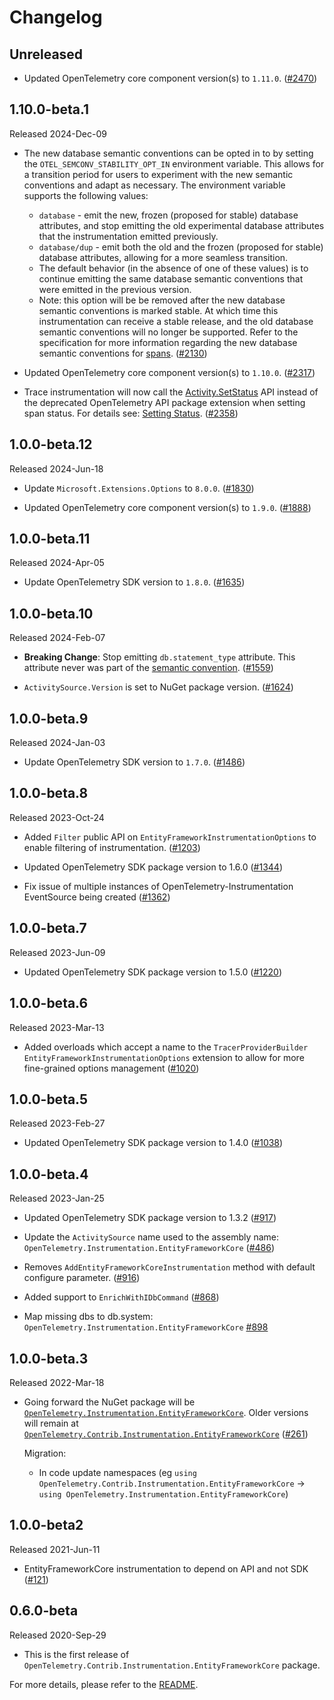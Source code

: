 # Changelog

## Unreleased

* Updated OpenTelemetry core component version(s) to `1.11.0`.
  ([#2470](https://github.com/open-telemetry/opentelemetry-dotnet-contrib/pull/2470))

## 1.10.0-beta.1

Released 2024-Dec-09

* The new database semantic conventions can be opted in to by setting
  the `OTEL_SEMCONV_STABILITY_OPT_IN` environment variable. This allows for a
  transition period for users to experiment with the new semantic conventions
  and adapt as necessary. The environment variable supports the following
  values:
  * `database` - emit the new, frozen (proposed for stable) database
  attributes, and stop emitting the old experimental database
  attributes that the instrumentation emitted previously.
  * `database/dup` - emit both the old and the frozen (proposed for stable) database
  attributes, allowing for a more seamless transition.
  * The default behavior (in the absence of one of these values) is to continue
  emitting the same database semantic conventions that were emitted in
  the previous version.
  * Note: this option will be be removed after the new database
  semantic conventions is marked stable. At which time this
  instrumentation can receive a stable release, and the old database
  semantic conventions will no longer be supported. Refer to the
  specification for more information regarding the new database
  semantic conventions for
  [spans](https://github.com/open-telemetry/semantic-conventions/blob/v1.28.0/docs/database/database-spans.md).
  ([#2130](https://github.com/open-telemetry/opentelemetry-dotnet-contrib/pull/2130))

* Updated OpenTelemetry core component version(s) to `1.10.0`.
  ([#2317](https://github.com/open-telemetry/opentelemetry-dotnet-contrib/pull/2317))

* Trace instrumentation will now call the [Activity.SetStatus](https://learn.microsoft.com/dotnet/api/system.diagnostics.activity.setstatus)
  API instead of the deprecated OpenTelemetry API package extension when setting
  span status. For details see: [Setting Status](https://github.com/open-telemetry/opentelemetry-dotnet/blob/main/src/OpenTelemetry.Api/README.md#setting-status).
  ([#2358](https://github.com/open-telemetry/opentelemetry-dotnet-contrib/pull/2358))

## 1.0.0-beta.12

Released 2024-Jun-18

* Update `Microsoft.Extensions.Options` to `8.0.0`.
  ([#1830](https://github.com/open-telemetry/opentelemetry-dotnet-contrib/pull/1830))

* Updated OpenTelemetry core component version(s) to `1.9.0`.
  ([#1888](https://github.com/open-telemetry/opentelemetry-dotnet-contrib/pull/1888))

## 1.0.0-beta.11

Released 2024-Apr-05

* Update OpenTelemetry SDK version to `1.8.0`.
  ([#1635](https://github.com/open-telemetry/opentelemetry-dotnet-contrib/pull/1635))

## 1.0.0-beta.10

Released 2024-Feb-07

* **Breaking Change**: Stop emitting `db.statement_type` attribute.
  This attribute never was part of the [semantic convention](https://github.com/open-telemetry/semantic-conventions/blob/v1.24.0/docs/database/database-spans.md#call-level-attributes).
  ([#1559](https://github.com/open-telemetry/opentelemetry-dotnet-contrib/pull/1559))

* `ActivitySource.Version` is set to NuGet package version.
  ([#1624](https://github.com/open-telemetry/opentelemetry-dotnet-contrib/pull/1624))

## 1.0.0-beta.9

Released 2024-Jan-03

* Update OpenTelemetry SDK version to `1.7.0`.
  ([#1486](https://github.com/open-telemetry/opentelemetry-dotnet-contrib/pull/1486))

## 1.0.0-beta.8

Released 2023-Oct-24

* Added `Filter` public API on `EntityFrameworkInstrumentationOptions` to
  enable filtering of instrumentation.
  ([#1203](https://github.com/open-telemetry/opentelemetry-dotnet-contrib/pull/1203))

* Updated OpenTelemetry SDK package version to 1.6.0
  ([#1344](https://github.com/open-telemetry/opentelemetry-dotnet-contrib/pull/1344))

* Fix issue of multiple instances of OpenTelemetry-Instrumentation EventSource
  being created
  ([#1362](https://github.com/open-telemetry/opentelemetry-dotnet-contrib/pull/1362))

## 1.0.0-beta.7

Released 2023-Jun-09

* Updated OpenTelemetry SDK package version to 1.5.0
  ([#1220](https://github.com/open-telemetry/opentelemetry-dotnet-contrib/pull/1220))

## 1.0.0-beta.6

Released 2023-Mar-13

* Added overloads which accept a name to the `TracerProviderBuilder`
  `EntityFrameworkInstrumentationOptions` extension to allow for more fine-grained
  options management
   ([#1020](https://github.com/open-telemetry/opentelemetry-dotnet-contrib/pull/1020))

## 1.0.0-beta.5

Released 2023-Feb-27

* Updated OpenTelemetry SDK package version to 1.4.0
  ([#1038](https://github.com/open-telemetry/opentelemetry-dotnet-contrib/pull/1038))

## 1.0.0-beta.4

Released 2023-Jan-25

* Updated OpenTelemetry SDK package version to 1.3.2
  ([#917](https://github.com/open-telemetry/opentelemetry-dotnet-contrib/pull/917))

* Update the `ActivitySource` name used to the assembly name:
`OpenTelemetry.Instrumentation.EntityFrameworkCore`
  ([#486](https://github.com/open-telemetry/opentelemetry-dotnet-contrib/pull/486))

* Removes `AddEntityFrameworkCoreInstrumentation` method with default configure
  parameter.
  ([#916](https://github.com/open-telemetry/opentelemetry-dotnet-contrib/pull/916))

* Added support to `EnrichWithIDbCommand`
  ([#868](https://github.com/open-telemetry/opentelemetry-dotnet-contrib/pull/868))

* Map missing dbs to db.system:
`OpenTelemetry.Instrumentation.EntityFrameworkCore`
  [#898](https://github.com/open-telemetry/opentelemetry-dotnet-contrib/pull/898)

## 1.0.0-beta.3

Released 2022-Mar-18

* Going forward the NuGet package will be
  [`OpenTelemetry.Instrumentation.EntityFrameworkCore`](https://www.nuget.org/packages/OpenTelemetry.Instrumentation.EntityFrameworkCore).
  Older versions will remain at
  [`OpenTelemetry.Contrib.Instrumentation.EntityFrameworkCore`](https://www.nuget.org/packages/OpenTelemetry.Contrib.Instrumentation.EntityFrameworkCore)
  ([#261](https://github.com/open-telemetry/opentelemetry-dotnet-contrib/pull/261))

  Migration:

  * In code update namespaces (eg `using
    OpenTelemetry.Contrib.Instrumentation.EntityFrameworkCore` -> `using
    OpenTelemetry.Instrumentation.EntityFrameworkCore`)

## 1.0.0-beta2

Released 2021-Jun-11

* EntityFrameworkCore instrumentation to depend on API and not SDK
  ([#121](https://github.com/open-telemetry/opentelemetry-dotnet-contrib/pull/121))

## 0.6.0-beta

Released 2020-Sep-29

* This is the first release of
  `OpenTelemetry.Contrib.Instrumentation.EntityFrameworkCore` package.

For more details, please refer to the [README](README.md).

